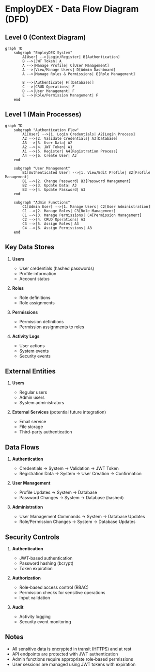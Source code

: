 # EmployDEX - Data Flow Diagram (DFD)

## Level 0 (Context Diagram)

```mermaid
graph TD
    subgraph "EmployDEX System"
        A[User] -->|Login/Register| B[Authentication]
        B -->|JWT Token| A
        A -->|Manage Profile| C[User Management]
        A -->|View/Manage Users| D[Admin Dashboard]
        A -->|Manage Roles & Permissions| E[Role Management]
        
        B -->|Authenticate| F[(Database)]
        C -->|CRUD Operations| F
        D -->|User Management| F
        E -->|Role/Permission Management| F
    end
```

## Level 1 (Main Processes)

```mermaid
graph TD
    subgraph "Authentication Flow"
        A1[User] -->|1. Login Credentials| A2[Login Process]
        A2 -->|2. Validate Credentials| A3[Database]
        A3 -->|3. User Data| A2
        A2 -->|4. JWT Token| A1
        A1 -->|5. Register| A4[Registration Process]
        A4 -->|6. Create User| A3
    end

    subgraph "User Management"
        B1[Authenticated User] -->|1. View/Edit Profile| B2[Profile Management]
        B1 -->|2. Change Password| B3[Password Management]
        B2 -->|3. Update Data| A3
        B3 -->|4. Update Password| A3
    end

    subgraph "Admin Functions"
        C1[Admin User] -->|1. Manage Users| C2[User Administration]
        C1 -->|2. Manage Roles| C3[Role Management]
        C1 -->|3. Manage Permissions| C4[Permission Management]
        C2 -->|4. CRUD Operations| A3
        C3 -->|5. Assign Roles| A3
        C4 -->|6. Assign Permissions| A3
    end
```

## Key Data Stores

1. **Users**
   - User credentials (hashed passwords)
   - Profile information
   - Account status

2. **Roles**
   - Role definitions
   - Role assignments

3. **Permissions**
   - Permission definitions
   - Permission assignments to roles

4. **Activity Logs**
   - User actions
   - System events
   - Security events

## External Entities

1. **Users**
   - Regular users
   - Admin users
   - System administrators

2. **External Services** (potential future integration)
   - Email service
   - File storage
   - Third-party authentication

## Data Flows

1. **Authentication**
   - Credentials → System → Validation → JWT Token
   - Registration Data → System → User Creation → Confirmation

2. **User Management**
   - Profile Updates → System → Database
   - Password Changes → System → Database (hashed)

3. **Administration**
   - User Management Commands → System → Database Updates
   - Role/Permission Changes → System → Database Updates

## Security Controls

1. **Authentication**
   - JWT-based authentication
   - Password hashing (bcrypt)
   - Token expiration

2. **Authorization**
   - Role-based access control (RBAC)
   - Permission checks for sensitive operations
   - Input validation

3. **Audit**
   - Activity logging
   - Security event monitoring

## Notes

- All sensitive data is encrypted in transit (HTTPS) and at rest
- API endpoints are protected with JWT authentication
- Admin functions require appropriate role-based permissions
- User sessions are managed using JWT tokens with expiration
